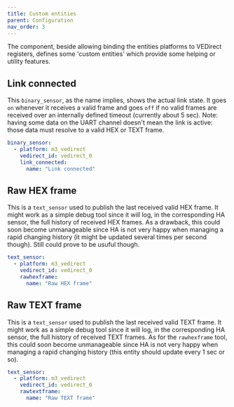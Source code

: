```yaml
---
title: Custom entities
parent: Configuration
nav_order: 3
---
```


The component, beside allowing binding the entities platforms to VEDirect registers, defines some 'custom entities' which provide some helping or utility features.

## Link connected

This `binary_sensor`, as the name implies, shows the actual link state. It goes `on` whenever it receives a valid frame and goes `off` if no valid frames are received over an internally defined timeout (currently about 5 sec).
Note: having some data on the UART channel doesn't mean the link is active: those data must resolve to a valid HEX or TEXT frame.

```yaml
binary_sensor:
  - platform: m3_vedirect
    vedirect_id: vedirect_0
    link_connected:
      name: "Link connected"
```

## Raw HEX frame

This is a `text_sensor` used to publish the last received valid HEX frame. It might work as a simple debug tool since it will log, in the corresponding HA sensor, the full history of received HEX frames. As a drawback, this could soon become unmanageable since HA is not very happy when managing a rapid changing history (it might be updated several times per second though). Still could prove to be usuful though.

```yaml
text_sensor:
  - platform: m3_vedirect
    vedirect_id: vedirect_0
    rawhexframe:
      name: "Raw HEX frame"
```

## Raw TEXT frame

This is a `text_sensor` used to publish the last received valid TEXT frame. It might work as a simple debug tool since it will log, in the corresponding HA sensor, the full history of received TEXT frames. As for the `rawhexframe` tool, this could soon become unmanageable since HA is not very happy when managing a rapid changing history (this entity should update every 1 sec or so).

```yaml
text_sensor:
  - platform: m3_vedirect
    vedirect_id: vedirect_0
    rawtextframe:
      name: "Raw TEXT frame"
```
